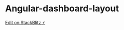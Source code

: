 # Angular-dashboard-layout

[Edit on StackBlitz ⚡️](https://stackblitz.com/edit/stackblitz-starters-zb2vpl)
